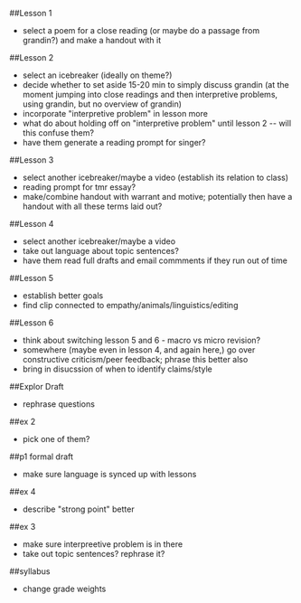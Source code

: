##Lesson 1

- select a poem for a close reading (or maybe do a passage from grandin?) and make a handout with it 

##Lesson 2

- select an icebreaker (ideally on theme?)
- decide whether to set aside 15-20 min to simply discuss grandin (at the moment jumping into close readings and then interpretive problems, using grandin, but no overview of grandin) 
- incorporate "interpretive problem" in lesson more 
- what do about holding off on "interpretive problem" until lesson 2 -- will this confuse them? 
- have them generate a reading prompt for singer? 

##Lesson 3

- select another icebreaker/maybe a video (establish its relation to class) 
- reading prompt for tmr essay?
- make/combine handout with warrant and motive; potentially then have a handout with all these terms laid out?  

##Lesson 4

- select another icebreaker/maybe a video 
- take out language about topic sentences? 
- have them read full drafts and email commments if they run out of time 

##Lesson 5
- establish better goals 
- find clip connected to empathy/animals/linguistics/editing 

##Lesson 6
- think about switching lesson 5 and 6 - macro vs micro revision? 
- somewhere (maybe even in lesson 4, and again here,) go over constructive criticism/peer feedback; phrase this better also 
- bring in disucssion of when to identify claims/style

##Explor Draft
- rephrase questions

##ex 2 
- pick one of them?

##p1 formal draft
- make sure language is synced up with lessons 

##ex 4
- describe "strong point" better 

##ex 3
- make sure interpreetive problem is in there 
- take out topic sentences? rephrase it? 


##syllabus
- change grade weights 
